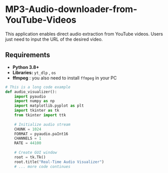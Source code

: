 # MP3-Audio-downloader-from-YouTube-Videos
This application enables direct audio extraction from YouTube videos. Users just need to input the URL of the desired video.



## Requirements

- **Python 3.8+**
- **Libraries:** `yt_dlp` , `os`
- **ffmpeg** : you also need to install `ffmpeg` in your PC


```python
# This is a long code example
def audio_visualizer():
    import pyaudio
    import numpy as np
    import matplotlib.pyplot as plt
    import tkinter as tk
    from tkinter import ttk
    
    # Initialize audio stream
    CHUNK = 1024
    FORMAT = pyaudio.paInt16
    CHANNELS = 1
    RATE = 44100
    
    # Create GUI window
    root = tk.Tk()
    root.title("Real-Time Audio Visualizer")
    # ... more code continues
```




